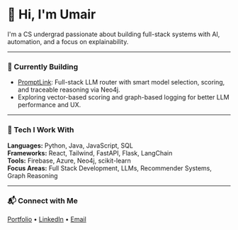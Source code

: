 # 👋 Hi, I'm Umair

I'm a CS undergrad passionate about building full-stack systems with AI, automation, and a focus on explainability.

---

### 🚀 Currently Building
- [PromptLink](https://promptlink.uarham.me/): Full-stack LLM router with smart model selection, scoring, and traceable reasoning via Neo4j.
- Exploring vector-based scoring and graph-based logging for better LLM performance and UX.

---

### 🧠 Tech I Work With
**Languages:** Python, Java, JavaScript, SQL  
**Frameworks:** React, Tailwind, FastAPI, Flask, LangChain  
**Tools:** Firebase, Azure, Neo4j, scikit-learn  
**Focus Areas:** Full Stack Development, LLMs, Recommender Systems, Graph Reasoning

---

### 📬 Connect with Me
[Portfolio](https://uarham.me) • [LinkedIn](https://linkedin.com/in/YOURNAME) • [Email](mailto:umairarhambd@gmail.com)
